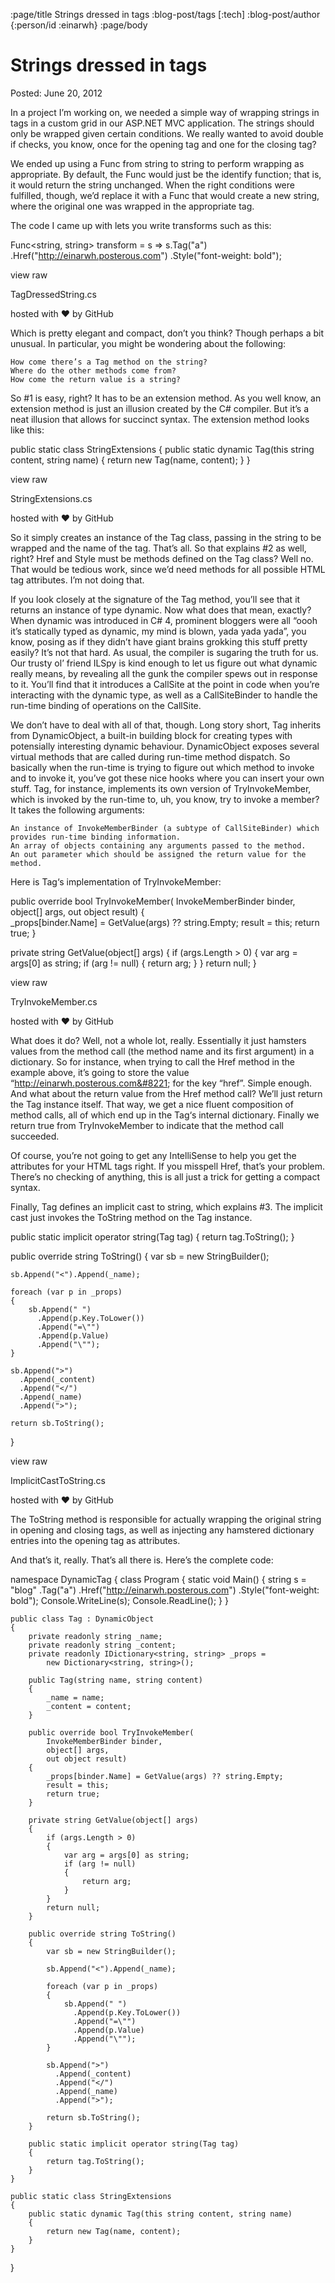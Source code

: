 :page/title Strings dressed in tags
:blog-post/tags [:tech]
:blog-post/author {:person/id :einarwh}
:page/body

# Strings dressed in tags

Posted: June 20, 2012

In a project I’m working on, we needed a simple way of wrapping strings in tags in a custom grid in our ASP.NET MVC application. The strings should only be wrapped given certain conditions. We really wanted to avoid double if checks, you know, once for the opening tag and one for the closing tag?

We ended up using a Func from string to string to perform wrapping as appropriate. By default, the Func would just be the identify function; that is, it would return the string unchanged. When the right conditions were fulfilled, though, we’d replace it with a Func that would create a new string, where the original one was wrapped in the appropriate tag.

The code I came up with lets you write transforms such as this:


Func<string, string> transform =
  s => s.Tag("a")
        .Href("http://einarwh.posterous.com&quot;)
        .Style("font-weight: bold");

view raw


TagDressedString.cs

hosted with ❤ by GitHub

Which is pretty elegant and compact, don’t you think? Though perhaps a bit unusual. In particular, you might be wondering about the following:

    How come there’s a Tag method on the string?
    Where do the other methods come from?
    How come the return value is a string?

So #1 is easy, right? It has to be an extension method. As you well know, an extension method is just an illusion created by the C# compiler. But it’s a neat illusion that allows for succinct syntax. The extension method looks like this:


public static class StringExtensions
{
    public static dynamic Tag(this string content, string name)
    {
        return new Tag(name, content);
    }
}

view raw


StringExtensions.cs

hosted with ❤ by GitHub

So it simply creates an instance of the Tag class, passing in the string to be wrapped and the name of the tag. That’s all. So that explains #2 as well, right? Href and Style must be methods defined on the Tag class? Well no. That would be tedious work, since we’d need methods for all possible HTML tag attributes. I’m not doing that.

If you look closely at the signature of the Tag method, you’ll see that it returns an instance of type dynamic. Now what does that mean, exactly? When dynamic was introduced in C# 4, prominent bloggers were all “oooh it’s statically typed as dynamic, my mind is blown, yada yada yada”, you know, posing as if they didn’t have giant brains grokking this stuff pretty easily? It’s not that hard. As usual, the compiler is sugaring the truth for us. Our trusty ol’ friend ILSpy is kind enough to let us figure out what dynamic really means, by revealing all the gunk the compiler spews out in response to it. You’ll find that it introduces a CallSite at the point in code when you’re interacting with the dynamic type, as well as a CallSiteBinder to handle the run-time binding of operations on the CallSite.

We don’t have to deal with all of that, though. Long story short, Tag inherits from DynamicObject, a built-in building block for creating types with potensially interesting dynamic behaviour. DynamicObject exposes several virtual methods that are called during run-time method dispatch. So basically when the run-time is trying to figure out which method to invoke and to invoke it, you’ve got these nice hooks where you can insert your own stuff. Tag, for instance, implements its own version of TryInvokeMember, which is invoked by the run-time to, uh, you know, try to invoke a member? It takes the following arguments:

    An instance of InvokeMemberBinder (a subtype of CallSiteBinder) which provides run-time binding information.
    An array of objects containing any arguments passed to the method.
    An out parameter which should be assigned the return value for the method.

Here is Tag‘s implementation of TryInvokeMember:


public override bool TryInvokeMember(
    InvokeMemberBinder binder,
    object[] args,
    out object result)
{            
    _props[binder.Name] = GetValue(args) ?? string.Empty;
    result = this;
    return true;
}

private string GetValue(object[] args)
{
    if (args.Length > 0)
    {
        var arg = args[0] as string;
        if (arg != null)
        {
            return arg;
        }
    }
    return null;
}

view raw


TryInvokeMember.cs

hosted with ❤ by GitHub

What does it do? Well, not a whole lot, really. Essentially it just hamsters values from the method call (the method name and its first argument) in a dictionary. So for instance, when trying to call the Href method in the example above, it’s going to store the value “http://einarwh.posterous.com&#8221; for the key “href”. Simple enough. And what about the return value from the Href method call? We’ll just return the Tag instance itself. That way, we get a nice fluent composition of method calls, all of which end up in the Tag‘s internal dictionary. Finally we return true from TryInvokeMember to indicate that the method call succeeded.

Of course, you’re not going to get any IntelliSense to help you get the attributes for your HTML tags right. If you misspell Href, that’s your problem. There’s no checking of anything, this is all just a trick for getting a compact syntax.

Finally, Tag defines an implicit cast to string, which explains #3. The implicit cast just invokes the ToString method on the Tag instance.


public static implicit operator string(Tag tag)
{
    return tag.ToString();
}

public override string ToString()
{
    var sb = new StringBuilder();

    sb.Append("<").Append(_name);

    foreach (var p in _props)
    {
        sb.Append(" ")
          .Append(p.Key.ToLower())
          .Append("=\"")
          .Append(p.Value)
          .Append("\"");
    }

    sb.Append(">")
      .Append(_content)
      .Append("</")
      .Append(_name)
      .Append(">");

    return sb.ToString();
}

view raw


ImplicitCastToString.cs

hosted with ❤ by GitHub

The ToString method is responsible for actually wrapping the original string in opening and closing tags, as well as injecting any hamstered dictionary entries into the opening tag as attributes.

And that’s it, really. That’s all there is. Here’s the complete code:


namespace DynamicTag
{
    class Program
    {
        static void Main()
        {
            string s = "blog"
               .Tag("a")
               .Href("http://einarwh.posterous.com&quot;)
               .Style("font-weight: bold");
            Console.WriteLine(s);
            Console.ReadLine();
        }
    }

    public class Tag : DynamicObject
    {
        private readonly string _name;
        private readonly string _content;
        private readonly IDictionary<string, string> _props = 
            new Dictionary<string, string>();

        public Tag(string name, string content)
        {
            _name = name;
            _content = content;
        }

        public override bool TryInvokeMember(
            InvokeMemberBinder binder,
            object[] args,
            out object result)
        {            
            _props[binder.Name] = GetValue(args) ?? string.Empty;
            result = this;
            return true;
        }

        private string GetValue(object[] args)
        {
            if (args.Length > 0)
            {
                var arg = args[0] as string;
                if (arg != null)
                {
                    return arg;
                }
            }
            return null;
        }

        public override string ToString()
        {
            var sb = new StringBuilder();
 
            sb.Append("<").Append(_name);

            foreach (var p in _props)
            {
                sb.Append(" ")
                  .Append(p.Key.ToLower())
                  .Append("=\"")
                  .Append(p.Value)
                  .Append("\"");
            }

            sb.Append(">")
              .Append(_content)
              .Append("</")
              .Append(_name)
              .Append(">");

            return sb.ToString();
        }

        public static implicit operator string(Tag tag)
        {
            return tag.ToString();
        }
    }

    public static class StringExtensions
    {
        public static dynamic Tag(this string content, string name)
        {
            return new Tag(name, content);
        }
    }
}

